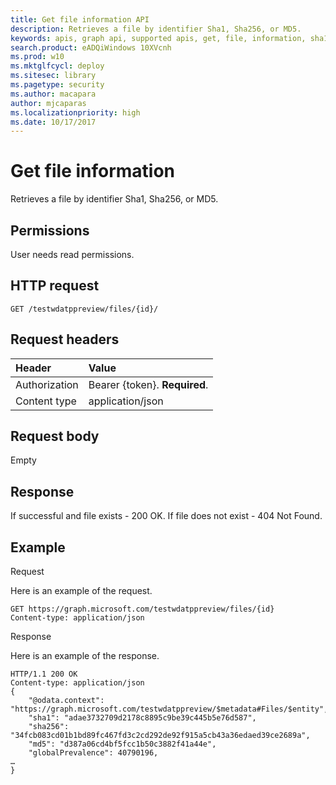 ```yaml
---
title: Get file information API
description: Retrieves a file by identifier Sha1, Sha256, or MD5.
keywords: apis, graph api, supported apis, get, file, information, sha1, sha256, md5
search.product: eADQiWindows 10XVcnh
ms.prod: w10
ms.mktglfcycl: deploy
ms.sitesec: library
ms.pagetype: security
ms.author: macapara
author: mjcaparas
ms.localizationpriority: high
ms.date: 10/17/2017
---
```


# Get file information
Retrieves a file by identifier Sha1, Sha256, or MD5.

## Permissions
User needs read permissions.

## HTTP request
```
GET /testwdatppreview/files/{id}/
```

## Request headers

Header | Value 
:---|:---
Authorization | Bearer {token}. **Required**.
Content type | application/json


## Request body
Empty

## Response
If successful and file exists - 200 OK.
If file does not exist - 404 Not Found.


## Example

Request

Here is an example of the request.

```
GET https://graph.microsoft.com/testwdatppreview/files/{id}
Content-type: application/json
```

Response

Here is an example of the response.


```
HTTP/1.1 200 OK
Content-type: application/json
{
    "@odata.context": "https://graph.microsoft.com/testwdatppreview/$metadata#Files/$entity",
    "sha1": "adae3732709d2178c8895c9be39c445b5e76d587",
    "sha256": "34fcb083cd01b1bd89fc467fd3c2cd292de92f915a5cb43a36edaed39ce2689a",
    "md5": "d387a06cd4bf5fcc1b50c3882f41a44e",
    "globalPrevalence": 40790196,
…
}
```

